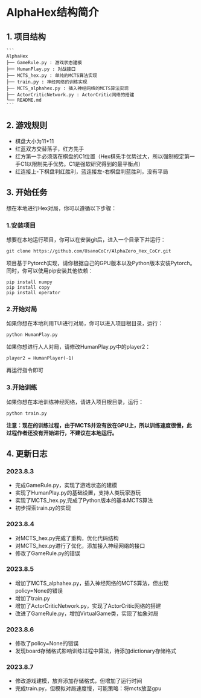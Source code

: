 # AlphaHex结构简介

## 1. 项目结构
    
    ```
    AlphaHex
    ├── GameRule.py : 游戏状态建模
    ├── HumanPlay.py : 对战接口
    ├── MCTS_hex.py : 单纯的MCTS算法实现
    ├── train.py : 神经网络的训练实现
    ├── MCTS_alphahex.py : 插入神经网络的MCTS算法实现
    ├── ActorCriticNetwork.py : ActorCritic网络的搭建
    └── README.md
    ```

## 2. 游戏规则
- 棋盘大小为11*11
- 红蓝双方交替落子，红方先手
- 红方第一手必须落在棋盘的C1位置（Hex棋先手优势过大，所以强制规定第一手C1以限制先手优势。C1是强软研究得到的最平衡点）
- 红连接上-下棋盘判红胜利，蓝连接左-右棋盘判蓝胜利，没有平局

## 3. 开始任务
想在本地进行Hex对局，你可以遵循以下步骤：
### 1.安装项目
想要在本地运行项目，你可以在安装git后，进入一个目录下并运行：
```
git clone https://github.com/UsanoCoCr/AlphaZero_Hex_CoCr.git
```
项目基于Pytorch实现，请你根据自己的GPU版本以及Python版本安装Pytorch。同时，你可以使用pip安装其他依赖：
```
pip install numpy
pip install copy
pip install operator
```
### 2.开始对局
如果你想在本地利用TUI进行对局，你可以进入项目根目录，运行：
```
python HumanPlay.py
```
如果你想进行人人对局，请修改HumanPlay.py中的player2：
```
player2 = HumanPlayer(-1)
```
再运行指令即可
### 3.开始训练
如果你想在本地训练神经网络，请进入项目根目录，运行：
```
python train.py
```
**注意：现在的训练过程，由于MCTS并没有放在GPU上，所以训练速度很慢，此过程作者还没有开始进行，不建议在本地运行。**

## 4. 更新日志
### 2023.8.3
- 完成GameRule.py，实现了游戏状态的建模
- 实现了HumanPlay.py的基础设置，支持人类玩家游玩
- 实现了MCTS_hex.py,完成了Python版本的基本MCTS算法
- 初步探索train.py的实现

### 2023.8.4
- 对MCTS_hex.py完成了重构，优化代码结构
- 对MCTS_hex.py进行了优化，添加接入神经网络的接口
- 修改了GameRule.py的错误

### 2023.8.5
- 增加了MCTS_alphahex.py，插入神经网络的MCTS算法，但出现policy=None的错误
- 增加了train.py
- 增加了ActorCriticNetwork.py，实现了ActorCritic网络的搭建
- 改进了GameRule.py，增加VirtualGame类，实现了抽象对局

### 2023.8.6
- 修改了policy=None的错误
- 发现board存储格式影响训练过程中算法，待添加dictionary存储格式

### 2023.8.7
- 修改游戏建模，放弃添加存储格式，但增加了运行时间
- 完成train.py，但模拟对局速度慢，可能策略：将mcts放至gpu